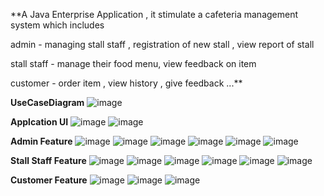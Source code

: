 **A Java Enterprise Application , it stimulate a cafeteria management system which includes

admin -  managing stall staff , registration of new stall , view report of stall

stall staff - manage their food menu, view feedback on item

customer - order item , view history , give feedback ...**

**UseCaseDiagram**
![image](https://github.com/user-attachments/assets/2973456d-d6a2-4b46-a591-aa6ccc72c771)

**Applcation UI**
![image](https://github.com/user-attachments/assets/cf33295b-10fc-4a8d-8f71-927443319438)
![image](https://github.com/user-attachments/assets/4685c1ad-db9f-4687-8a10-78be80b36588)

**Admin Feature** 
![image](https://github.com/user-attachments/assets/8a4b77ba-c8a1-42a1-bc22-2a8bcef2a93a)
![image](https://github.com/user-attachments/assets/a9be10f6-3a71-421c-acbb-b0636a3a40b0)
![image](https://github.com/user-attachments/assets/13c6a8b5-e6aa-4c9f-94d2-ebcc05247f15)
![image](https://github.com/user-attachments/assets/59697e4d-e279-4f98-b694-9b57e5958af8)
![image](https://github.com/user-attachments/assets/f1e1b034-c771-4f68-823e-4bb330c1cd7d)
![image](https://github.com/user-attachments/assets/53a09a92-b60b-4d8e-a3e5-ab1d1d51e640)

**Stall Staff Feature**
![image](https://github.com/user-attachments/assets/945ba256-d51e-41c3-941d-62915a15d551)
![image](https://github.com/user-attachments/assets/dc16f75c-a64c-4730-ac08-fd33ac194336)
![image](https://github.com/user-attachments/assets/301865ac-d3b1-4894-b8d5-e82b396ada85)
![image](https://github.com/user-attachments/assets/9a61e7e0-560f-44de-a5fd-97dbe2df5b82)
![image](https://github.com/user-attachments/assets/8f3c6184-37cb-4136-b7e6-9c109a0197b8)
![image](https://github.com/user-attachments/assets/eeb2fb83-3ba7-4219-9c16-0d68d9fe6325)

**Customer Feature**
![image](https://github.com/user-attachments/assets/fe9579ec-6745-4cd9-b9ca-dc3cbb02df8e)
![image](https://github.com/user-attachments/assets/9d85a868-9e88-486e-9b10-c387ff650a75)
![image](https://github.com/user-attachments/assets/61870476-9ae8-43e6-a586-f07a5ecbcee4)
